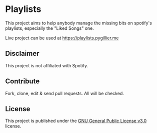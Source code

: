 # Playlists

This project aims to help anybody manage the missing bits on spotify's playlists, especially the "Liked Songs" one.

Live project can be used at https://playlists.pygillier.me

## Disclaimer

This project is not affiliated with Spotify. 

## Contribute

Fork, clone, edit & send pull requests. All will be checked.

## License
This project is published under the [GNU General Public License v3.0](./COPYING) license.
